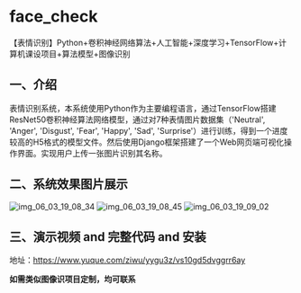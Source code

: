 # face_check
【表情识别】Python+卷积神经网络算法+人工智能+深度学习+TensorFlow+计算机课设项目+算法模型+图像识别

## 一、介绍
表情识别系统，本系统使用Python作为主要编程语言，通过TensorFlow搭建ResNet50卷积神经算法网络模型，通过对7种表情图片数据集（'Neutral', 'Anger', 'Disgust', 'Fear', 'Happy', 'Sad', 'Surprise'）进行训练，得到一个进度较高的H5格式的模型文件。然后使用Django框架搭建了一个Web网页端可视化操作界面。实现用户上传一张图片识别其名称。

## 二、系统效果图片展示
![img_06_03_19_08_34](https://github.com/user-attachments/assets/f65fbed3-d3dc-4bf6-bf9d-881847544a7c)
![img_06_03_19_08_45](https://github.com/user-attachments/assets/626a0fc5-d8aa-448e-a893-5d660f4eae3c)
![img_06_03_19_09_02](https://github.com/user-attachments/assets/734ccbf1-e955-4de8-ae65-90080b3ce3ee)

## 三、演示视频 and 完整代码 and 安装
地址：https://www.yuque.com/ziwu/yygu3z/vs10gd5dvggrr6ay

**如需类似图像识项目定制，均可联系**
